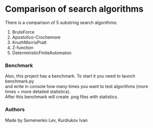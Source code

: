 # Comparison of search algorithms
There is a comparison of 5 substring search algorithms:
1. BruteForce
2. Apostolico-Crochemore
3. KnuthMorrisPratt
4. Z-function
5. DeterministicFiniteAutomaton
### Benchmark
Also, this project has a benchmark. To start it you need to launch benchmark.py  
and write in console how many times you want to test algorithms (more times = more detailed statistics).  
After this benchmark will create .png files with statistics.
### Authors
Made by Semenenko Lev, Kurdiukov Ivan
